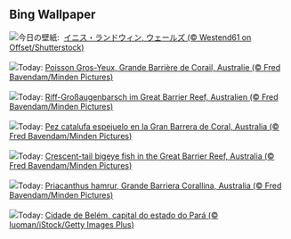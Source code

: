 ## Bing Wallpaper
![](https://www.bing.com/th?id=OHR.CoastalWales_JA-JP4408975920_UHD.jpg&w=1000)今日の壁紙: &nbsp;[イニス・ランドウィン, ウェールズ (© Westend61 on Offset/Shutterstock)](https://www.bing.com/th?id=OHR.CoastalWales_JA-JP4408975920_UHD.jpg)
<br><br/>
![](https://www.bing.com/th?id=OHR.CrescentTail_FR-FR1748387679_UHD.jpg&w=1000)Today: [Poisson Gros-Yeux, Grande Barrière de Corail, Australie (© Fred Bavendam/Minden Pictures)](https://www.bing.com/th?id=OHR.CrescentTail_FR-FR1748387679_UHD.jpg)
<br><br/>
![](https://www.bing.com/th?id=OHR.CrescentTail_DE-DE3317267643_UHD.jpg&w=1000)Today: [Riff-Großaugenbarsch im Great Barrier Reef, Australien (© Fred Bavendam/Minden Pictures)](https://www.bing.com/th?id=OHR.CrescentTail_DE-DE3317267643_UHD.jpg)
<br><br/>
![](https://www.bing.com/th?id=OHR.CrescentTail_ES-ES9658344168_UHD.jpg&w=1000)Today: [Pez catalufa espejuelo en la Gran Barrera de Coral, Australia (© Fred Bavendam/Minden Pictures)](https://www.bing.com/th?id=OHR.CrescentTail_ES-ES9658344168_UHD.jpg)
<br><br/>
![](https://www.bing.com/th?id=OHR.CrescentTail_EN-GB8341655189_UHD.jpg&w=1000)Today: [Crescent-tail bigeye fish in the Great Barrier Reef, Australia (© Fred Bavendam/Minden Pictures)](https://www.bing.com/th?id=OHR.CrescentTail_EN-GB8341655189_UHD.jpg)
<br><br/>
![](https://www.bing.com/th?id=OHR.CrescentTail_IT-IT6327285395_UHD.jpg&w=1000)Today: [Priacanthus hamrur, Grande Barriera Corallina, Australia (© Fred Bavendam/Minden Pictures)](https://www.bing.com/th?id=OHR.CrescentTail_IT-IT6327285395_UHD.jpg)
<br><br/>
![](https://www.bing.com/th?id=OHR.AniversarioBelem_PT-BR6953225578_UHD.jpg&w=1000)Today: [Cidade de Belém, capital do estado do Pará (© luoman/iStock/Getty Images Plus)](https://www.bing.com/th?id=OHR.AniversarioBelem_PT-BR6953225578_UHD.jpg)
<br><br/>
